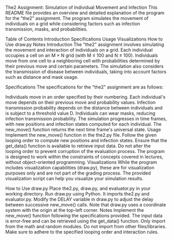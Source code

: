 The2 Assignment: Simulation of Individual Movement and Infection
This README file provides an overview and detailed explanation of the program for the "the2" assignment. The program simulates the movement of individuals on a grid while considering factors such as infection transmission, masks, and probabilities.

Table of Contents
Introduction
Specifications
Usage
Visualizations
How to Use draw.py
Notes
Introduction
The "the2" assignment involves simulating the movement and interaction of individuals on a grid. Each individual occupies a cell on an M × N grid (with M ≤ 100 and N ≤ 100). Individuals move from one cell to a neighboring cell with probabilities determined by their previous move and certain parameters. The simulation also considers the transmission of disease between individuals, taking into account factors such as distance and mask usage.

Specifications
The specifications for the "the2" assignment are as follows:

Individuals move in an order specified by their numbering.
Each individual's move depends on their previous move and probability values.
Infection transmission probability depends on the distance between individuals and is subject to a threshold value D.
Individuals can wear masks, reducing infection transmission probability.
The simulation progresses in time frames, with new positions and infection states computed for each individual.
The new_move() function returns the next time frame's universal state.
Usage
Implement the new_move() function in the the2.py file.
Follow the given looping order to compute new positions and infection states.
Ensure that the get_data() function is available to retrieve input data.
Do not alter the looping order to prevent corruption of the evaluation process.
The program is designed to work within the constraints of concepts covered in lectures, without object-oriented programming.
Visualizations
While the program includes visualization capabilities (draw.py), these are for visualization purposes only and are not part of the grading process. The provided visualization script can help you visualize your simulation results.

How to Use draw.py
Place the2.py, draw.py, and evaluator.py in your working directory.
Run draw.py using Python. It imports the2.py and evaluator.py.
Modify the DELAY variable in draw.py to adjust the delay between successive new_move() calls.
Note that draw.py uses a coordinate system with the origin at the top-left corner.
Notes
Implement the new_move() function following the specifications provided.
The input data is error-free and can be retrieved using the get_data() function.
Only import from the math and random modules. Do not import from other files/libraries.
Make sure to adhere to the specified looping order and interaction rules.

